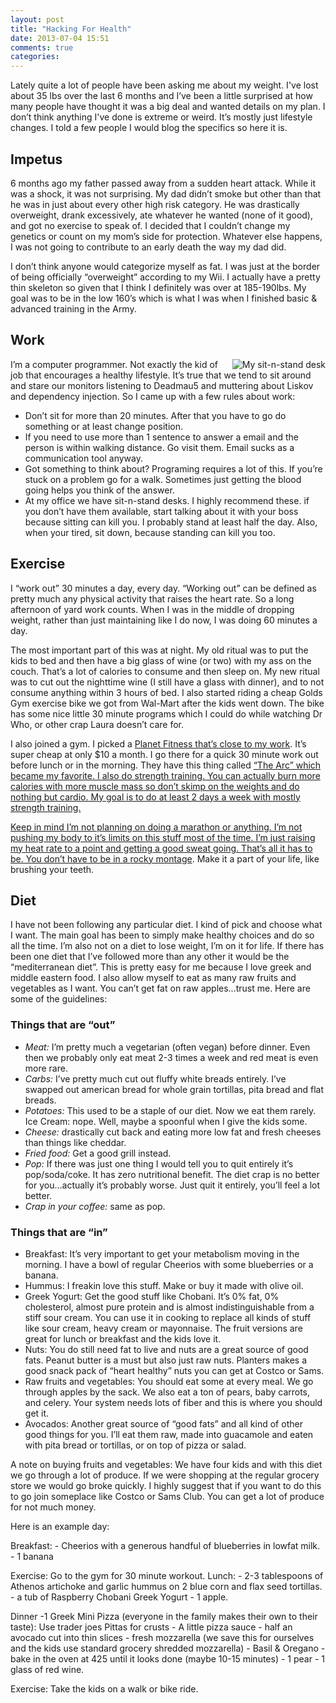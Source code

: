 ```yaml
---
layout: post
title: "Hacking For Health"
date: 2013-07-04 15:51
comments: true
categories: 
---
```

Lately quite a lot of people have been asking me about my weight. I've lost about 35 lbs over the last 6 months and I’ve been a little surprised at how many people have thought it was a big deal and wanted details on my plan. I don’t think anything I've done is extreme or weird. It’s mostly just lifestyle changes. I told a few people I would blog the specifics so here it is.

## Impetus 
6 months ago my father passed away from a sudden heart attack. While it was a shock, it was not surprising. My dad didn’t smoke but other than that he was in just about every other high risk category. He was drastically overweight, drank excessively, ate whatever he wanted (none of it good), and got no exercise to speak of. I decided that I couldn’t change my genetics or count on my mom’s side for protection. Whatever else happens, I was not going to contribute to an early death the way my dad did.

I don’t think anyone would categorize myself as fat. I was just at the border of being officially “overweight” according to my Wii.  I actually have a pretty thin skeleton so given that I think I definitely was over at 185-190lbs. My goal was to be in the low 160’s which is what I was when I finished basic & advanced training in the Army.

## Work
<img src="/assets/images/sitnstand.jpg" align="right" alt="My sit-n-stand desk" />I’m a computer programmer. Not exactly the kid of job that encourages a healthy lifestyle. It’s true that we tend to sit around and stare our monitors listening to Deadmau5 and muttering about Liskov and dependency injection. So I came up with a few rules about work:

* Don’t sit for more than 20 minutes. After that you have to go do something or at least change position.
* If you need to use more than 1 sentence to answer a email and the person is within walking distance. Go visit them. Email sucks as a communication tool anyway. 
* Got something to think about? Programing requires a lot of this. If you’re stuck on a problem go for a walk. Sometimes just getting the blood going helps you think of the answer.
* At my office we have sit-n-stand desks. I highly recommend these. if you don’t have them available, start talking about it with your boss because sitting can kill you. I probably stand at least half the day. Also, when your tired, sit down, because standing can kill you too.  

## Exercise
I “work out” 30 minutes a day, every day. “Working out” can be defined as pretty much any physical activity that raises the heart rate. So a long afternoon of yard work counts. When I was in the middle of dropping weight, rather than just maintaining like I do now, I was doing 60 minutes a day.

The most important part of this was at night. My old ritual was to put the kids to bed and then have a big glass of wine (or two) with my ass on the couch. That’s a lot of calories to consume and then sleep on. My new ritual was to cut out the nighttime wine (I still have a glass with dinner), and to not consume anything within 3 hours of bed. I also started riding a cheap Golds Gym exercise bike we got from Wal-Mart after the kids went down. The bike has some nice little 30 minute programs which I could do while watching Dr Who, or other crap Laura doesn’t care for.

I also joined a gym. I picked a <a href="http://www.planetfitness.com/gyms/IA/Urbandale">Planet Fitness that’s close to my work</a>. It’s super cheap at only $10 a month. I go there for a quick 30 minute work out before lunch or in the morning. They have this thing called <a href="http://www.cybexintl.com/products/arc-trainers.aspx">“The Arc”</s> which became my favorite. I also do strength training. You can actually burn more calories with more muscle mass so don’t skimp on the weights and do nothing but cardio. My goal is to do at least 2 days a week with mostly strength training.

Keep in mind I’m not planning on doing a marathon or anything. I’m not pushing my body to it’s limits on this stuff most of the time. I’m just raising my heat rate to a point and getting a good sweat going. That’s all it has to be. You don’t have to be in a <a href="http://www.youtube.com/watch?v=DP3MFBzMH2o">rocky montage</a>. Make it a part of your life, like brushing your teeth.

## Diet
I have not been following any particular diet. I kind of pick and choose what I want. The main goal has been to simply make healthy choices and do so all the time. I’m also not on a diet to lose weight, I’m on it for life. If there has been one diet that I’ve followed more than any other it would be the “mediterranean diet”. This is pretty easy for me because I love greek and middle eastern food. I also allow myself to eat as many raw fruits and vegetables as I want. You can’t get fat on raw apples...trust me. Here are some of the guidelines:

### Things that are “out”

* _Meat:_ I’m pretty much a vegetarian (often vegan) before dinner. Even then we probably only eat meat 2-3 times a week and red meat is even more rare.
* _Carbs:_ I’ve pretty much cut out fluffy white breads entirely. I’ve swapped out american bread for whole grain tortillas, pita bread and flat breads.
* _Potatoes:_ This used to be a staple of our diet. Now we eat them rarely.
Ice Cream: nope. Well, maybe a spoonful when I give the kids some.
* _Cheese:_ drastically cut back and eating more low fat and fresh cheeses than things like cheddar. 
* _Fried food:_ Get a good grill instead.
* _Pop:_ If there was just one thing I would tell you to quit entirely it’s pop/soda/coke. It has zero nutritional benefit. The diet crap is no better for you...actually it’s probably worse. Just quit it entirely, you’ll feel a lot better. 
* _Crap in your coffee:_ same as pop.

### Things that are “in”

* Breakfast: It’s very important to get your metabolism moving in the morning. I have a bowl of regular Cheerios with some blueberries or a banana.
* Hummus:  I freakin love this stuff. Make or buy it made with olive oil. 
* Greek Yogurt: Get the good stuff like Chobani. It’s 0% fat, 0% cholesterol, almost pure protein and is almost indistinguishable from a stiff sour cream. You can use it in cooking to replace all kinds of stuff like sour cream, heavy cream or mayonnaise. The fruit versions are great for lunch or breakfast and the kids love it.
* Nuts: You do still need fat to live and nuts are a great source of good fats. Peanut butter is a must but also just raw nuts. Planters makes a good snack pack of “heart healthy” nuts you can get at Costco or Sams.
* Raw fruits and vegetables: You should eat some at every meal. We go through apples by the sack. We also eat a ton of pears, baby carrots, and celery. Your system needs lots of fiber and this is where you should get it.
* Avocados: Another great source of “good fats” and all kind of other good things for you. I’ll eat them raw, made into guacamole and eaten with pita bread or tortillas, or on top of pizza or salad. 

A note on buying fruits and vegetables: We have four kids and with this diet we go through a lot of produce. If we were shopping at the regular grocery store we would go broke quickly. I highly suggest that if you want to do this to go join someplace like Costco or Sams Club. You can get a lot of produce for not much money. 

Here is an example day:

Breakfast:
    - Cheerios with a generous handful of blueberries in lowfat milk.
    - 1 banana

Exercise: Go to the gym for 30 minute workout.
Lunch:
    - 2-3 tablespoons of Athenos artichoke and garlic hummus on 2 blue corn and flax seed tortillas.
    - a tub of Raspberry Chobani Greek Yogurt
    - 1 apple.  

Dinner
    -1 Greek Mini Pizza (everyone in the family makes their own to their taste):
         Use trader joes Pittas for crusts
              - A little pizza sauce
              - half an avocado cut into thin slices
              - fresh mozzarella (we save this for ourselves and the kids use standard grocery shredded mozzarella)
              - Basil & Oregano 
              - bake in the oven at 425 until it looks done (maybe 10-15 minutes)
    - 1 pear
    - 1 glass of red wine.

Exercise: Take the kids on a walk or bike ride.
